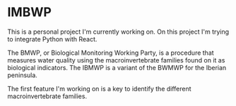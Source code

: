 # IMBWP

This is a personal project I'm currently working on. On this project I'm trying to integrate Python with React.

The BMWP, or Biological Monitoring Working Party, is a procedure that measures water quality using the macroinvertebrate families found on it as biological indicators. The IBMWP is a variant of the BWMWP for the Iberian peninsula.

The first feature I'm working on is a key to identify the different macroinvertebrate families.


